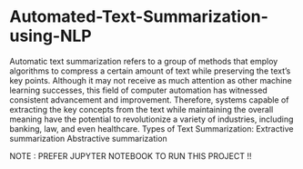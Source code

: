 # Automated-Text-Summarization-using-NLP
Automatic text summarization refers to a group of methods that employ algorithms to compress a certain amount of text while preserving the text’s key points. Although it may not receive as much attention as other machine learning successes, this field of computer automation has witnessed consistent advancement and improvement. Therefore, systems capable of extracting the key concepts from the text while maintaining the overall meaning have the potential to revolutionize a variety of industries, including banking, law, and even healthcare.
Types of Text Summarization:
Extractive summarization
Abstractive summarization

NOTE : PREFER JUPYTER NOTEBOOK TO RUN THIS PROJECT !!
